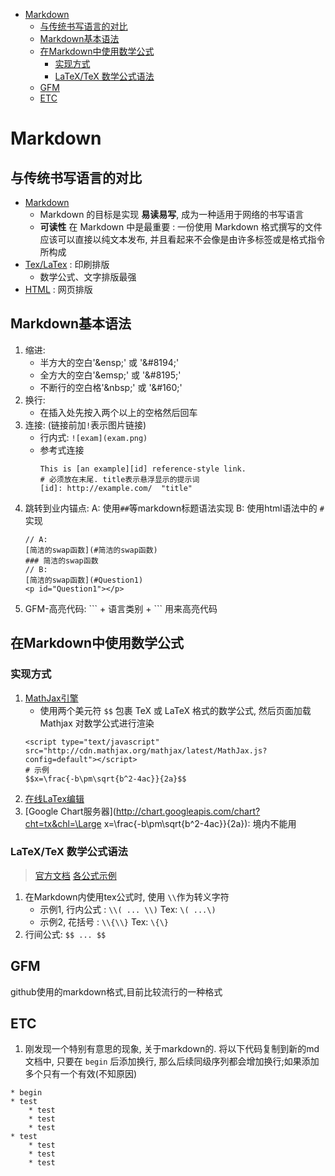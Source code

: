 <!-- TOC -->

- [Markdown](#markdown)
    - [与传统书写语言的对比](#与传统书写语言的对比)
    - [Markdown基本语法](#markdown基本语法)
    - [在Markdown中使用数学公式](#在markdown中使用数学公式)
        - [实现方式](#实现方式)
        - [LaTeX/TeX 数学公式语法](#latextex-数学公式语法)
    - [GFM](#gfm)
    - [ETC](#etc)

<!-- /TOC -->

# Markdown

## 与传统书写语言的对比
- [Markdown](https://github.com/guodongxiaren/README)
    - Markdown 的目标是实现 **易读易写**, 成为一种适用于网络的书写语言
    - **可读性** 在 Markdown 中是最重要 : 一份使用 Markdown 格式撰写的文件应该可以直接以纯文本发布, 并且看起来不会像是由许多标签或是格式指令所构成
- [Tex/LaTex](http://www.ctex.org/documents/shredder/tex_frame.html) : 印刷排版
    - 数学公式、文字排版最强
- [HTML](http://www.w3school.com.cn/html/) : 网页排版

## Markdown基本语法
1. 缩进:
    * 半方大的空白'\&ensp;' 或 '\&#8194;'
    * 全方大的空白'\&emsp;' 或 '\&#8195;'
    * 不断行的空白格'\&nbsp;' 或 '\&#160;'  
2. 换行:  
    * 在插入处先按入两个以上的空格然后回车
3. 连接: (链接前加`!`表示图片链接)
    - 行内式: `![exam](exam.png)`
    - 参考式连接
        ````
        This is [an example][id] reference-style link.
        # 必须放在末尾. title表示悬浮显示的提示词
        [id]: http://example.com/  "title"
        ````
4. 跳转到业内锚点: A: 使用`##`等markdown标题语法实现 B: 使用html语法中的 `#` 实现
    ````
    // A:
    [简洁的swap函数](#简洁的swap函数)
    ### 简洁的swap函数
    // B:
    [简洁的swap函数](#Question1)
    <p id="Question1"></p>
    ````
5. GFM-高亮代码: \``` + 语言类别 + \``` 用来高亮代码

## 在Markdown中使用数学公式
### 实现方式
1. [MathJax引擎](https://github.com/mathjax/MathJax)
    - 使用两个美元符 `$$` 包裹 TeX 或 LaTeX 格式的数学公式, 然后页面加载 Mathjax 对数学公式进行渲染
    ````
    <script type="text/javascript" src="http://cdn.mathjax.org/mathjax/latest/MathJax.js?config=default"></script>
    # 示例
    $$x=\frac{-b\pm\sqrt{b^2-4ac}}{2a}$$
    ````
2. [在线LaTex编辑](http://www.codecogs.com/latex/eqneditor.php)
3. [Google Chart服务器](http://chart.googleapis.com/chart?cht=tx&chl=\Large x=\frac{-b\pm\sqrt{b^2-4ac}}{2a}): 境内不能用

### LaTeX/TeX 数学公式语法
> [官方文档](http://www.ctex.org/documents/shredder/tex_frame.html)
> [各公式示例](https://en.wikipedia.org/wiki/Help:Displaying_a_formula)

1. 在Markdown内使用tex公式时, 使用 `\\`作为转义字符
    - 示例1, 行内公式 : `\\( ... \\)`  Tex: `\( ...\)`
    - 示例2, 花括号 : `\\{\\}`    Tex: `\{\}`
1. 行间公式: `$$ ... $$`

## GFM
github使用的markdown格式,目前比较流行的一种格式

## ETC
1. 刚发现一个特别有意思的现象, 关于markdown的. 将以下代码复制到新的md文档中, 只要在 `begin` 后添加换行, 那么后续同级序列都会增加换行;如果添加多个只有一个有效(不知原因)
````
* begin
* test
    * test
    * test
    * test
* test
    * test
    * test
    * test
````
